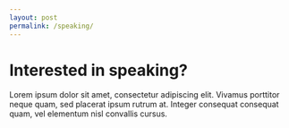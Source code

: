 ```yaml
---
layout: post
permalink: /speaking/
---
```


# Interested in speaking?

Lorem ipsum dolor sit amet, consectetur adipiscing elit. Vivamus porttitor neque quam, sed placerat ipsum rutrum at. Integer consequat consequat quam, vel elementum nisl convallis cursus.
